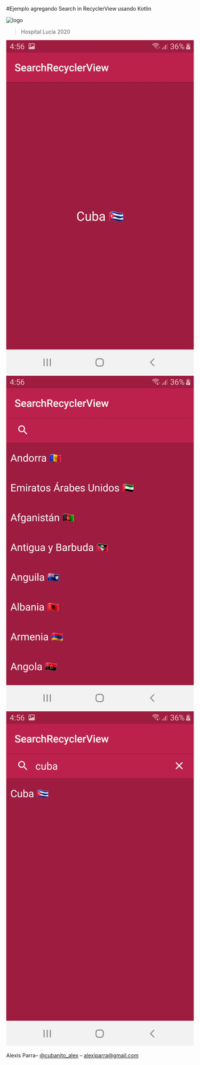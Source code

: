 #Ejemplo agregando Search in RecyclerView usando Kotlin



![logo](https://i.imgur.com/8mkJZoI.jpg)





> Hospital Lucia 2020

![](Screenshot_1.jpg)
<br />
![](Screenshot_3.jpg)
<br />
![](Screenshot_2.jpg)




Alexis Parra– [@cubanito_alex](https://twitter.com/cubanito_alex) – alexiparra@gmail.com
